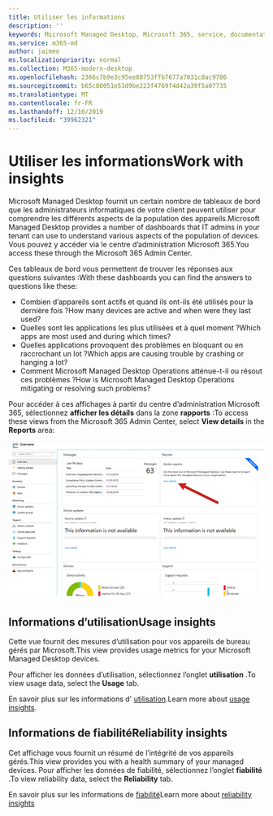 ```yaml
---
title: Utiliser les informations
description: ''
keywords: Microsoft Managed Desktop, Microsoft 365, service, documentation
ms.service: m365-md
author: jaimeo
ms.localizationpriority: normal
ms.collection: M365-modern-desktop
ms.openlocfilehash: 2366c7b9e3c95ee88753ffb7677a7031c8ac9786
ms.sourcegitcommit: b65c80051e53d9be223f4769f4d42a39f5a07735
ms.translationtype: MT
ms.contentlocale: fr-FR
ms.lasthandoff: 12/10/2019
ms.locfileid: "39962321"
---
```

# <a name="work-with-insights"></a><span data-ttu-id="807ff-103">Utiliser les informations</span><span class="sxs-lookup"><span data-stu-id="807ff-103">Work with insights</span></span>

<span data-ttu-id="807ff-104">Microsoft Managed Desktop fournit un certain nombre de tableaux de bord que les administrateurs informatiques de votre client peuvent utiliser pour comprendre les différents aspects de la population des appareils.</span><span class="sxs-lookup"><span data-stu-id="807ff-104">Microsoft Managed Desktop provides a number of dashboards that IT admins in your tenant can use to understand various aspects of the population of devices.</span></span> <span data-ttu-id="807ff-105">Vous pouvez y accéder via le centre d’administration Microsoft 365.</span><span class="sxs-lookup"><span data-stu-id="807ff-105">You access these through the Microsoft 365 Admin Center.</span></span>

<span data-ttu-id="807ff-106">Ces tableaux de bord vous permettent de trouver les réponses aux questions suivantes :</span><span class="sxs-lookup"><span data-stu-id="807ff-106">With these dashboards you can find the answers to questions like these:</span></span>

- <span data-ttu-id="807ff-107">Combien d’appareils sont actifs et quand ils ont-ils été utilisés pour la dernière fois ?</span><span class="sxs-lookup"><span data-stu-id="807ff-107">How many devices are active and when were they last used?</span></span>
- <span data-ttu-id="807ff-108">Quelles sont les applications les plus utilisées et à quel moment ?</span><span class="sxs-lookup"><span data-stu-id="807ff-108">Which apps are most used and during which times?</span></span>
- <span data-ttu-id="807ff-109">Quelles applications provoquent des problèmes en bloquant ou en raccrochant un lot ?</span><span class="sxs-lookup"><span data-stu-id="807ff-109">Which apps are causing trouble by crashing or hanging a lot?</span></span>
- <span data-ttu-id="807ff-110">Comment Microsoft Managed Desktop Operations atténue-t-il ou résout ces problèmes ?</span><span class="sxs-lookup"><span data-stu-id="807ff-110">How is Microsoft Managed Desktop Operations mitigating or resolving such problems?</span></span>

<span data-ttu-id="807ff-111">Pour accéder à ces affichages à partir du centre d’administration Microsoft 365, sélectionnez **afficher les détails** dans la zone **rapports** :</span><span class="sxs-lookup"><span data-stu-id="807ff-111">To access these views from the Microsoft 365 Admin Center, select **View details** in the **Reports** area:</span></span>

![Centre d’administration avec la zone de rapports dans le coin supérieur droit, y compris la carte de rapports de périphériques et le lien « Afficher les détails ».](images/insights_overview.png)



## <a name="usage-insights"></a><span data-ttu-id="807ff-113">Informations d’utilisation</span><span class="sxs-lookup"><span data-stu-id="807ff-113">Usage insights</span></span>
<span data-ttu-id="807ff-114">Cette vue fournit des mesures d’utilisation pour vos appareils de bureau gérés par Microsoft.</span><span class="sxs-lookup"><span data-stu-id="807ff-114">This view provides usage metrics for your Microsoft Managed Desktop devices.</span></span> 

<span data-ttu-id="807ff-115">Pour afficher les données d’utilisation, sélectionnez l’onglet **utilisation** .</span><span class="sxs-lookup"><span data-stu-id="807ff-115">To view usage data, select the **Usage** tab.</span></span>

<span data-ttu-id="807ff-116">En savoir plus sur les informations d' [utilisation](usage-insights.md).</span><span class="sxs-lookup"><span data-stu-id="807ff-116">Learn more about [usage insights](usage-insights.md).</span></span>

## <a name="reliability-insights"></a><span data-ttu-id="807ff-117">Informations de fiabilité</span><span class="sxs-lookup"><span data-stu-id="807ff-117">Reliability insights</span></span>
<span data-ttu-id="807ff-118">Cet affichage vous fournit un résumé de l’intégrité de vos appareils gérés.</span><span class="sxs-lookup"><span data-stu-id="807ff-118">This view provides you with a health summary of your managed devices.</span></span> <span data-ttu-id="807ff-119">Pour afficher les données de fiabilité, sélectionnez l’onglet **fiabilité** .</span><span class="sxs-lookup"><span data-stu-id="807ff-119">To view reliability data, select the **Reliability** tab.</span></span>

<span data-ttu-id="807ff-120">En savoir plus sur les informations de [fiabilité](reliability-insights.md)</span><span class="sxs-lookup"><span data-stu-id="807ff-120">Learn more about [reliability insights](reliability-insights.md)</span></span>